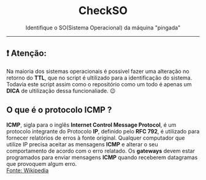 <h1 align="center">CheckSO</h1>
<p align="center">Identifique o SO(Sistema Operacional) da máquina "pingada"</p>
<hr>

## :exclamation: Atenção: 

Na maioria dos sistemas operacionais é possivel fazer uma alteração no retorno do **TTL**, que no script é ultilizado para a identificação do sistema. Todavia este script assim como o repositório como um todo é apenas um **DICA** de ultilização dessa funcionaliade. :wink:

## O que é o protocolo ICMP ?
**ICMP**, sigla para o inglês **Internet Control Message Protocol**, é um protocolo integrante do Protocolo **IP**, definido pelo 
**RFC 792**, é utilizado para fornecer relatórios de erros à fonte original. Qualquer computador que utilize IP precisa aceitar as mensagens **ICMP** e alterar o seu comportamento de acordo com o erro relatado. Os **gateways** devem estar programados para enviar mensagens **ICMP** quando receberem datagramas que provoquem algum erro. <br>
[Fonte: Wikipedia](https://pt.wikipedia.org/wiki/Internet_Control_Message_Protocol)
